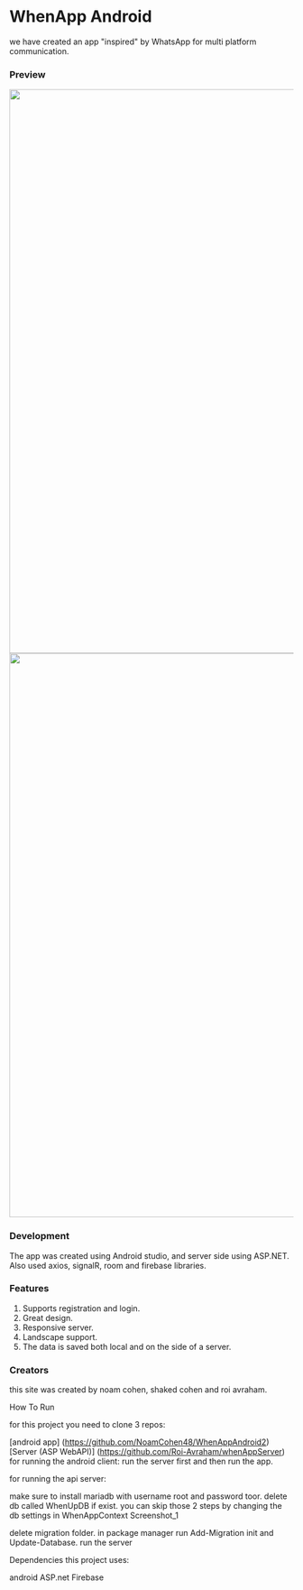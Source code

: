 # WhenApp Android
we have created an app "inspired" by WhatsApp for multi platform communication.

### Preview
<img src="https://user-images.githubusercontent.com/92931230/164974162-bfb6b82e-ffaa-4ef6-874c-aa6e72c4ee8a.png" width="1000">
<img src="https://user-images.githubusercontent.com/92931230/164974175-2a0fd857-3ee9-4827-869b-dd7363a85131.png" width="1000">

### Development
The app was created using Android studio, and server side using ASP.NET.
Also used axios, signalR, room and firebase libraries. 

### Features
1. Supports registration and login.
2. Great design.
3. Responsive server.
4. Landscape support.
5. The data is saved both local and on the side of a server.

### Creators
this site was created by noam cohen, shaked cohen and roi avraham.

How To Run

for this project you need to clone 3 repos:

[android app] (https://github.com/NoamCohen48/WhenAppAndroid2)
[Server (ASP WebAPI)] (https://github.com/Roi-Avraham/whenAppServer)
for running the android client:
run the server first and then run the app.

for running the api server:

make sure to install mariadb with username root and password toor.
delete db called WhenUpDB if exist.
you can skip those 2 steps by changing the db settings in WhenAppContext Screenshot_1

delete migration folder.
in package manager run Add-Migration init and Update-Database.
run the server

Dependencies
this project uses:

android
ASP.net
Firebase
